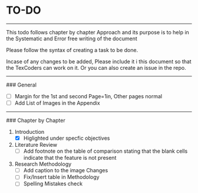 # TO-DO
<hr>
<p> 
This todo follows chapter by chapter Approach and its purpose is to help in the Systematic and Error free writing of the document
</p>
<p>Please follow the syntax of creating a task to be done. </p>
<p>Incase of any changes to be added, Please include it i this document so that the TexCoders can work on it. Or you can also create an issue in the repo.</p>

<hr>
### General

- [ ] Margin for the 1st and second Page=1in, Other pages normal
- [ ] Add List of Images in the Appendix

<hr>
### Chapter by Chapter

1. Introduction
    - [x] Higlighted under specfic objectives   
2. Literature Review
    - [ ] Add footnote on the table of comparison stating that the blank cells indicate that the feature is not present
3. Research Methodology
    - [ ] Add caption to the image
Changes
    - [ ] Fix/Insert table in Methodology
    - [ ] Spelling Mistakes check
